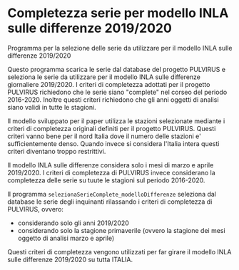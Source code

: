 # Completezza serie per modello INLA sulle differenze 2019/2020

Programma per la selezione delle serie da utilizzare per il modello INLA sulle differenze 2019/2020

Questo programma scarica le serie dal database del progetto PULVIRUS e seleziona le serie da utilizzare per il modello INLA sulle differenze giornaliere 2019/2020. I criteri di completezza adottati per il progetto PULVIRUS richiedono che le serie siano "complete" nel corseo del periodo 2016-2020. Inoltre questi criteri richiedono che gli anni oggetti di analisi siano validi in tutte le stagioni.

Il modello sviluppato per il paper utilizza le stazioni selezionate mediante i criteri di completezza originali definiti per il progetto PULVIRUS. Questi criteri vanno bene per il nord Italia dove il numero delle stazioni e' sufficientemente denso. Quando invece si considera l'Italia intera questi criteri diventano troppo restrittivi.

Il modello INLA sulle differenze considera solo i mesi di marzo e aprile 2019/2020. I criteri di completezza di PULVIRUS invece considerano la completezza delle serie su tuute le stagioni sul periodo 2016-2020.

Il programma `selezionaSerieComplete_modelloDifferenze` seleziona dal database le serie degli inquinanti rilassando i criteri di completezza di PULVIRUS, ovvero:

- considerando solo gli anni 2019/2020
- considerando solo la stagione primaverile (ovvero la stagione dei mesi oggetto di analisi marzo e aprile)

Questi criteri di completezza vengono utilizzati per far girare il modello INLA sulle differenze 2019/2020 su tutta ITALIA.
